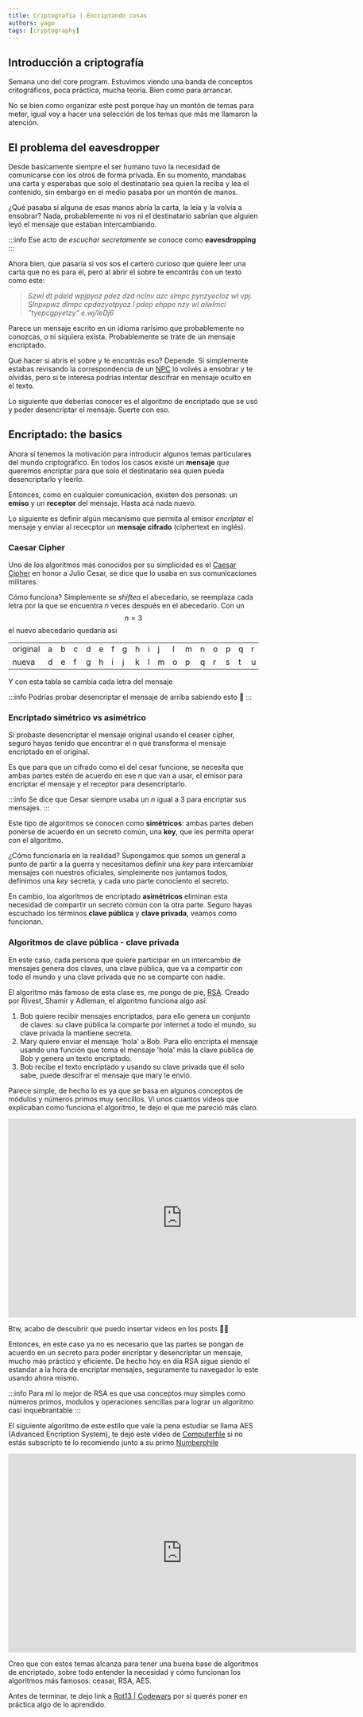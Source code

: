 ```yaml
---
title: Criptografía | Encriptando cosas
authors: yago
tags: [cryptography]
---
```


## Introducción a criptografía

Semana uno del core program. Estuvimos viendo una banda de conceptos critográficos, poca práctica, mucha teoría. Bien como para arrancar.

No se bien como organizar este post porque hay un montón de temas para meter, igual voy a hacer una selección de los temas que más me llamaron la atención.

## El problema del eavesdropper

Desde basicamente siempre el ser humano tuvo la necesidad de comunicarse con los otros de forma privada. En su momento, mandabas una carta y esperabas que solo el destinatario sea quien la reciba y lea el contenido, sin embargo en el medio pasaba por un montón de manos.

¿Qué pasaba si alguna de esas manos abría la carta, la leía y la volvía a ensobrar? Nada, probablemente ni vos ni el destinatario sabrían que alguien leyó el mensaje que estaban intercambiando.

:::info
Ese acto de _escuchar secretamente_ se conoce como **eavesdropping**
:::

Ahora bien, que pasaría si vos sos el cartero curioso que quiere leer una carta que no es para él, pero al abrir el sobre te encontrás con un texto como este:

> _Szwl dt pdeld wpjpyoz pdez dzd nclnv azc slmpc pynzyecloz wl vpj. Slnpxpwz dlmpc cpdazyotpyoz l pdep ehppe nzy wl alwlmcl "tyepcgpyetzy" e.wj/IeDj6_

Parece un mensaje escrito en un idioma rarísimo que probablemente no conozcas, o ni siquiera exista. Probablemente se trate de un mensaje encriptado.

Qué hacer si abris el sobre y te encontrás eso? Depende. Si simplemente estabas revisando la correspondencia de un [NPC](https://en.wikipedia.org/wiki/Non-player_character) lo volvés a ensobrar y te olvidás, pero si te interesa podrías intentar descifrar en mensaje oculto en el texto.

Lo siguiente que deberías conocer es el algoritmo de encriptado que se usó y poder desencriptar el mensaje. Suerte con eso.

## Encriptado: the basics

Ahora sí tenemos la motivación para introducir algunos temas particulares del mundo criptográfico. En todos los casos existe un **mensaje** que queremos encriptar para que solo el destinatario sea quien pueda desencriptarlo y leerlo.

Entonces, como en cualquier comunicación, existen dos personas: un **emiso** y un **receptor** del mensaje. Hasta acá nada nuevo.

Lo siguiente es definir algún mecanismo que permita al emisor _encriptar_ el mensaje y enviar al rececptor un **mensaje cifrado** (ciphertext en inglés).

### Caesar Cipher

Uno de los algoritmos más conocidos por su simplicidad es el [Caesar Cipher](https://en.wikipedia.org/wiki/Caesar_cipher) en honor a Julio Cesar, se dice que lo usaba en sus comunicaciones militares.

Cómo funciona? Simplemente se _shiftea_ el abecedario, se reemplaza cada letra por la que se encuentra _n_ veces después en el abecedario. Con un $$n=3$$ el nuevo abecedario quedaría asi

<table><tbody><tr><td>original</td><td>a</td><td>b</td><td>c</td><td>d</td><td>e</td><td>f</td><td>g</td><td>h</td><td>i</td><td>j</td><td>l</td><td>m</td><td>n</td><td>o</td><td>p</td><td>q</td><td>r</td><td>s</td><td>t</td><td>u</td><td>v</td><td>w</td><td>x</td><td>y</td><td>z</td></tr><tr><td>nueva</td><td>d</td><td>e</td><td>f</td><td>g</td><td>h</td><td>i</td><td>j</td><td>k</td><td>l</td><td>m</td><td>o</td><td>p</td><td>q</td><td>r</td><td>s</td><td>t</td><td>u</td><td>v</td><td>w</td><td>x</td><td>y</td><td>z</td><td>a</td><td>b</td><td>c</td></tr></tbody></table>

Y con esta tabla se cambia cada letra del mensaje

:::info
Podrías probar desencriptar el mensaje de arriba sabiendo esto 👀
:::

### Encriptado simétrico vs asimétrico

Si probaste desencriptar el mensaje original usando el ceaser cipher, seguro hayas tenido que encontrar el _n_ que transforma el mensaje encriptado en el original.

Es que para que un cifrado como el del cesar funcione, se necesita que ambas partes estén de acuerdo en ese _n_ que van a usar, el emisor para encriptar el mensaje y el receptor para desencriptarlo.

:::info
Se dice que Cesar siempre usaba un _n_ igual a 3 para encriptar sus mensajes.
:::

Este tipo de algoritmos se conocen como **simétricos**: ambas partes deben ponerse de acuerdo en un secreto común, una **key**, que les permita operar con el algoritmo.

¿Cómo funcionaría en la realidad? Supongamos que somos un general a punto de partir a la guerra y necesitamos definir una _key_ para intercambiar mensajes con nuestros oficiales, simplemente nos juntamos todos, definimos una _key_ secreta, y cada uno parte conociento el secreto.

En cambio, loa algoritmos de encriptado **asimétricos** eliminan esta necesidad de compartir un secreto común con la otra parte. Seguro hayas escuchado los términos **clave pública** y **clave privada**, veamos como funcionan.

### Algoritmos de clave pública - clave privada

En este caso, cada persona que quiere participar en un intercambio de mensajes genera dos claves, una clave pública, que va a compartir con todo el mundo y una clave privada que no se comparte con nadie.

El algoritmo más famoso de esta clase es, me pongo de pie, [RSA](https://es.wikipedia.org/wiki/RSA). Creado por Rivest, Shamir y Adleman, el algoritmo funciona algo así:

1. Bob quiere recibir mensajes encriptados, para ello genera un conjunto de claves: su clave pública la comparte por internet a todo el mundo, su clave privada la mantiene secreta.
2. Mary quiere enviar el mensaje 'hola' a Bob. Para ello encripta el mensaje usando una función que toma el mensaje 'hola' más la clave pública de Bob y genera un texto encriptado.
3. Bob recibe el texto encriptado y usando su clave privada que él solo sabe, puede descifrar el mensaje que mary le envió.

Parece simple, de hecho lo es ya que se basa en algunos conceptos de módulos y números primos muy sencillos. Vi unos cuantos videos que explicaban como funciona el algoritmo, te dejo el que me pareció más claro.

<iframe width="700" height="400" src="https://www.youtube.com/embed/4zahvcJ9glg?si=_CCbdx7WbidFJSS3" title="YouTube video player" frameborder="0" allow="accelerometer; autoplay; clipboard-write; encrypted-media; gyroscope; picture-in-picture; web-share" referrerpolicy="strict-origin-when-cross-origin" allowfullscreen></iframe>

Btw, acabo de descubrir que puedo insertar videos en los posts 🙌🏼

Entonces, en este caso ya no es necesario que las partes se pongan de acuerdo en un secreto para poder encriptar y desencriptar un mensaje, mucho más práctico y eficiente. De hecho hoy en día RSA sigue siendo el estandar a la hora de encriptar mensajes, seguramente tu navegador lo este usando ahora mismo.

:::info
Para mí lo mejor de RSA es que usa conceptos muy simples como números primos, modulos y operaciones sencillas para lograr un algoritmo casi inquebrantable
:::

El siguiente algoritmo de este estilo que vale la pena estudiar se llama AES (Advanced Encription System), te dejó este video de [Computerfile](https://www.youtube.com/@Computerphile) si no estás subscripto te lo recomiendo junto a su primo [Numberphile](https://www.youtube.com/@numberphile)

<iframe width="700" height="400" src="https://www.youtube.com/embed/O4xNJsjtN6E?si=-UBzpQDa-J-NQ0so" title="YouTube video player" frameborder="0" allow="accelerometer; autoplay; clipboard-write; encrypted-media; gyroscope; picture-in-picture; web-share" referrerpolicy="strict-origin-when-cross-origin" allowfullscreen></iframe>

Creo que con estos temas alcanza para tener una buena base de algoritmos de encriptado, sobre todo entender la necesidad y cómo funcionan los algoritmos más famosos: ceasar, RSA, AES.

Antes de terminar, te dejo link a [Rot13 | Codewars](https://www.codewars.com/kata/530e15517bc88ac656000716) por si querés poner en práctica algo de lo aprendido.
